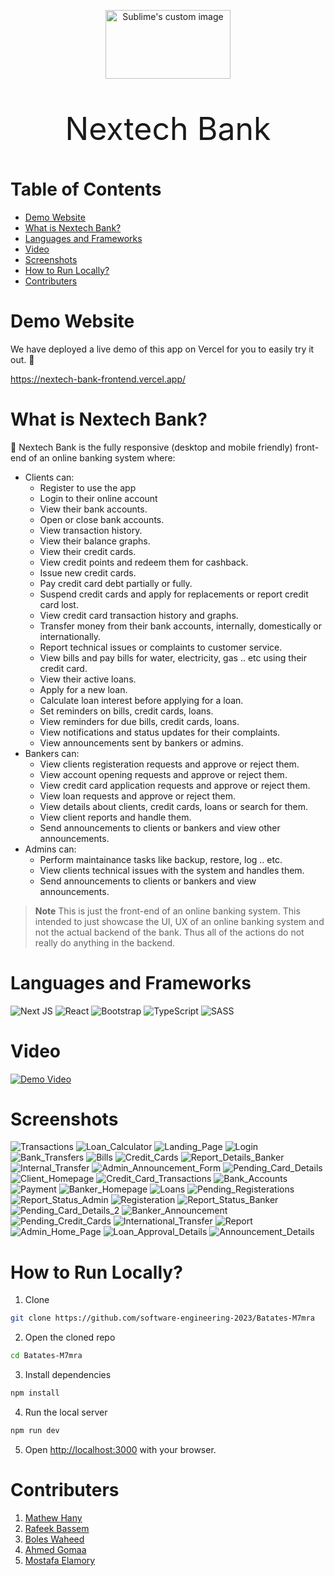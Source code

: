 <p align="center">
  <img src="public/logo.png" alt="Sublime's custom image" width="200" height="110"/>
</p>

<p align="center" style="font-size: 50px">
Nextech Bank
</p>


# Table of Contents
- [Demo Website](#demo-website)
- [What is Nextech Bank?](#what-is-nextech-bank)
- [Languages and Frameworks](#languages-and-frameworks)
- [Video](#video)
- [Screenshots](#screenshots)
- [How to Run Locally?](#how-to-run-locally)
- [Contributers](#contributers)


# Demo Website
We have deployed a live demo of this app on Vercel for you to easily try it out. 🚀

https://nextech-bank-frontend.vercel.app/


# What is Nextech Bank?
🏦 Nextech Bank is the fully responsive (desktop and mobile friendly) front-end of an online banking system where:
- Clients can:
    - Register to use the app
    - Login to their online account
    - View their bank accounts.
    - Open or close bank accounts.
    - View transaction history.
    - View their balance graphs.
    - View their credit cards.
    - View credit points and redeem them for cashback. 
    - Issue new credit cards.
    - Pay credit card debt partially or fully.
    - Suspend credit cards and apply for replacements or report credit card lost.
    - View credit card transaction history and graphs.
    - Transfer money from their bank accounts, internally, domestically or internationally.
    - Report technical issues or complaints to customer service.
    - View bills and pay bills for water, electricity, gas .. etc using their credit card.
    - View their active loans.
    - Apply for a new loan.
    - Calculate loan interest before applying for a loan.
    - Set reminders on bills, credit cards, loans.
    - View reminders for due bills, credit cards, loans.
    - View notifications and status updates for their complaints.
    - View announcements sent by bankers or admins.
- Bankers can:
    - View clients registeration requests and approve or reject them.
    - View account opening requests and approve or reject them.
    - View credit card application requests and approve or reject them.
    - View loan requests and approve or reject them.
    - View details about clients, credit cards, loans or search for them.
    - View client reports and handle them.
    - Send announcements to clients or bankers and view other announcements.
- Admins can:
    - Perform maintainance tasks like backup, restore, log .. etc.
    - View clients technical issues with the system and handles them.
    - Send announcements to clients or bankers and view announcements.

> **Note**
> This is just the front-end of an online banking system. This intended to just showcase the UI, UX of an online banking system and not the actual backend of the bank. Thus all of the actions do not really do anything in the backend.

# Languages and Frameworks
![Next JS](https://img.shields.io/badge/Next-black?style=for-the-badge&logo=next.js&logoColor=white)
![React](https://img.shields.io/badge/react-%2320232a.svg?style=for-the-badge&logo=react&logoColor=%2361DAFB)
![Bootstrap](https://img.shields.io/badge/bootstrap-%238511FA.svg?style=for-the-badge&logo=bootstrap&logoColor=white)
![TypeScript](https://img.shields.io/badge/typescript-%23007ACC.svg?style=for-the-badge&logo=typescript&logoColor=white)
![SASS](https://img.shields.io/badge/SASS-hotpink.svg?style=for-the-badge&logo=SASS&logoColor=white)

# Video
[![Demo Video](screenshots/Demo_Video_Thumbnail.png)](https://www.youtube.com/watch?v=CPfITgXPPB0)

# Screenshots
![Transactions](screenshots/Transactions.png)
![Loan_Calculator](screenshots/Loan_Calculator.png)
![Landing_Page](screenshots/Landing_Page.png)
![Login](screenshots/Login.png)
![Bank_Transfers](screenshots/Bank_Transfers.png)
![Bills](screenshots/Bills.png)
![Credit_Cards](screenshots/Credit_Cards.png)
![Report_Details_Banker](screenshots/Report_Details_Banker.png)
![Internal_Transfer](screenshots/Internal_Transfer.png)
![Admin_Announcement_Form](screenshots/Admin_Announcement_Form.png)
![Pending_Card_Details](screenshots/Pending_Card_Details.png)
![Client_Homepage](screenshots/Client_Homepage.png)
![Credit_Card_Transactions](screenshots/Credit_Card_Transactions.png)
![Bank_Accounts](screenshots/Bank_Accounts.png)
![Payment](screenshots/Payment.png)
![Banker_Homepage](screenshots/Banker_Homepage.png)
![Loans](screenshots/Loans.png)
![Pending_Registerations](screenshots/Pending_Registerations.png)
![Report_Status_Admin](screenshots/Report_Status_Admin.png)
![Registeration](screenshots/Registeration.png)
![Report_Status_Banker](screenshots/Report_Status_Banker.png)
![Pending_Card_Details_2](screenshots/Pending_Card_Details_2.png)
![Banker_Announcement](screenshots/Banker_Announcement.png)
![Pending_Credit_Cards](screenshots/Pending_Credit_Cards.png)
![International_Transfer](screenshots/International_Transfer.png)
![Report](screenshots/Report.png)
![Admin_Home_Page](screenshots/Admin_Home_Page.png)
![Loan_Approval_Details](screenshots/Loan_Approval_Details.png)
![Announcement_Details](screenshots/Announcement_Details.png)

# How to Run Locally?
1. Clone 
```bash
git clone https://github.com/software-engineering-2023/Batates-M7mra
```
2. Open the cloned repo
```bash
cd Batates-M7mra
```
3. Install dependencies
```bash
npm install
```
4. Run the local server
```bash
npm run dev
```
5. Open [http://localhost:3000](http://localhost:3000) with your browser.

# Contributers
1. [Mathew Hany](https://github.com/mathewhany)
2. [Rafeek Bassem](https://github.com/RafeeQq)
3. [Boles Waheed](https://github.com/BolesWaheed)
4. [Ahmed Gomaa](https://github.com/a7madgom3a16)
5. [Mostafa Elamory](https://github.com/mostafa-elamory)
